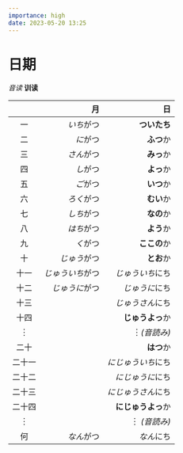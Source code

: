 ```yaml
---
importance: high
date: 2023-05-20 13:25
---
```


# 日期

*音读* **训读**

|        |               月 |                 日 |
|:------:| ----------------:| ------------------:|
|   一   |       *いち*がつ |       **ついたち** |
|   二   |         *に*がつ |         **ふつ**か |
|   三   |       *さん*がつ |         **みっ**か |
|   四   |         *し*がつ |         **よっ**か |
|   五   |         *ご*がつ |         **いつ**か |
|   六   |       *ろく*がつ |         **むい**か |
|   七   |       *しち*がつ |         **なの**か |
|   八   |       *はち*がつ |         **よう**か |
|   九   |         *く*がつ |       **ここの**か |
|   十   |     *じゅう*がつ |         **とお**か |
|  十一  | *じゅういち*がつ |   *じゅういち*にち |
|  十二  |   *じゅうに*がつ |     *じゅうに*にち |
|  十三  |                  |   *じゅうさん*にち |
|  十四  |                  |   **じゅうよっ**か |
|   ︙   |                  |       ︙*(音読み)* |
|  二十  |                  |         **はつ**か |
| 二十一 |                  | *にじゅういち*にち |
| 二十二 |                  |     *にじゅうに*にち |
| 二十三 |                  |   *にじゅうさん*にち |
| 二十四 |                  |     **にじゅうよっ**か |
|   ︙   |                  |      ︙ *(音読み)* |
|   何   |       *なん*がつ |         *なん*にち |